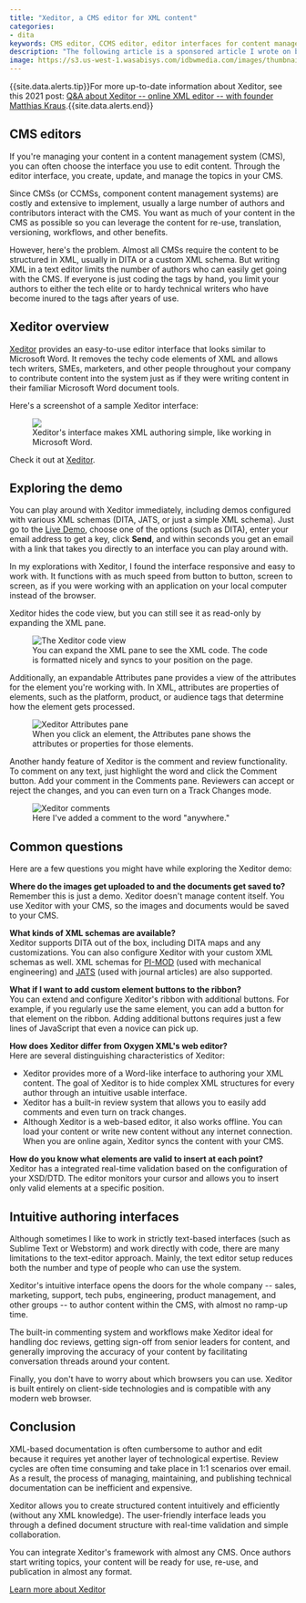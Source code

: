 ```yaml
---
title: "Xeditor, a CMS editor for XML content"
categories:
- dita
keywords: CMS editor, CCMS editor, editor interfaces for content management systems, easy XML viewers, XML editors
description: "The following article is a sponsored article I wrote on behalf of Xeditor, which is one of the companies I advertise on my site. Xeditor provides an easy-to-use, Word-like interface for writing XML (either DITA or your own custom schema). You configure Xeditor to work with your CMS or CCMS, allowing authors across your company to contribute, edit, and review content."
image: https://s3.us-west-1.wasabisys.com/idbwmedia.com/images/thumbnails/xeditorthumbscreen.png
---
```


{{site.data.alerts.tip}}For more up-to-date information about Xeditor, see this 2021 post: [Q&A about Xeditor -- online XML editor -- with founder Matthias Kraus](/blog/xeditor-question-and-answer/).{{site.data.alerts.end}}

## CMS editors

If you're managing your content in a content management system (CMS), you can often choose the interface you use to edit content. Through the editor interface, you create, update, and manage the topics in your CMS.

Since CMSs (or CCMSs, component content management systems) are costly and extensive to implement, usually a large number of authors and contributors interact with the CMS. You want as much of your content in the CMS as possible so you can leverage the content for re-use, translation, versioning, workflows, and other benefits.

However, here's the problem. Almost all CMSs require the content to be structured in XML, usually in DITA or a custom XML schema. But writing XML in a text editor limits the number of authors who can easily get going with the CMS. If everyone is just coding the tags by hand, you limit your authors to either the tech elite or to hardy technical writers who have become inured to the tags after years of use.

## Xeditor overview

<a rel="nofollow" href="http://www.xeditor.com/">Xeditor</a> provides an easy-to-use editor interface that looks similar to Microsoft Word. It removes the techy code elements of XML and allows tech writers, SMEs, marketers, and other people throughout your company to contribute content into the system just as if they were writing content in their familiar Microsoft Word document tools.

Here's a screenshot of a sample Xeditor interface:

<figure><a rel="nofollow" href="http://www.xeditor.com/portal/en/technical-documentation-1771"><img src="{{ "https://s3.us-west-1.wasabisys.com/idbwmedia.com/images/xeditorinterface.png" | prepend: site.baseurl }}"/></a><figcaption>Xeditor's interface makes XML authoring simple, like working in Microsoft Word.</figcaption></figure>

Check it out at <a rel="nofollow" href="http://www.xeditor.com/">Xeditor</a>.

## Exploring the demo

You can play around with Xeditor immediately, including demos configured with various XML schemas (DITA, JATS, or just a simple XML schema). Just go to the <a rel="nofollow" href="http://www.xeditor.com/portal/en/livedemo-58">Live Demo</a>, choose one of the options (such as DITA), enter your email address to get a key, click **Send**, and within seconds you get an email with a link that takes you directly to an interface you can play around with.

In my explorations with Xeditor, I found the interface responsive and easy to work with. It functions with as much speed from button to button, screen to screen, as if you were working with an application on your local computer instead of the browser.

Xeditor hides the code view, but you can still see it as read-only by expanding the XML pane.

<figure><img src="{{ "https://s3.us-west-1.wasabisys.com/idbwmedia.com/images/xeditorcodeview.png" | prepend: site.baseurl }}" alt="The Xeditor code view" /><figcaption>You can expand the XML pane to see the XML code. The code is formatted nicely and syncs to your position on the page.</figcaption></figure>

Additionally, an expandable Attributes pane provides a view of the attributes for the element you're working with. In XML, attributes are properties of elements, such as the platform, product, or audience tags that determine how the element gets processed.

<figure><img src="https://s3.us-west-1.wasabisys.com/idbwmedia.com/images/xeditor_attributes.png" alt="Xeditor Attributes pane" /><figcaption>When you click an element, the Attributes pane shows the attributes or properties for those elements.</figcaption></figure>

Another handy feature of Xeditor is the comment and review functionality. To comment on any text, just highlight the word and click the Comment button. Add your comment in the Comments pane. Reviewers can accept or reject the changes, and you can even turn on a Track Changes mode.

<figure><img src="{{ "https://s3.us-west-1.wasabisys.com/idbwmedia.com/images/xeditor_comments.png" | prepend: site.baseurl }}" alt="Xeditor comments" /></a><figcaption>Here I've added a comment to the word "anywhere."</figcaption></figure>

## Common questions

Here are a few questions you might have while exploring the Xeditor demo:

**Where do the images get uploaded to and the documents get saved to?**
<br/>Remember this is just a demo. Xeditor doesn't manage content itself. You use Xeditor with your CMS, so the images and documents would be saved to your CMS.

**What kinds of XML schemas are available?**
<br/>Xeditor supports DITA out of the box, including DITA maps and any customizations. You can also configure Xeditor with your custom XML schemas as well. XML schemas for [PI-MOD](http://www.pi-mod.de/index.php?option=com_content&view=article&id=11&Itemid=13&lang=en) (used with mechanical engineering) and [JATS](http://jats.nlm.nih.gov/about.html) (used with journal articles) are also supported.

**What if I want to add custom element buttons to the ribbon?**
<br/>You can extend and configure Xeditor's ribbon with additional buttons. For example, if you regularly use the same element, you can add a button for that element on the ribbon. Adding additional buttons requires just a few lines of JavaScript that even a novice can pick up.

**How does Xeditor differ from Oxygen XML's web editor?**
<br/>Here are several distinguishing characteristics of Xeditor:
* Xeditor provides more of a Word-like interface to authoring your XML content. The goal of Xeditor is to hide complex XML structures for every author through an intuitive usable interface.
* Xeditor has a built-in review system that allows you to easily add comments and even turn on track changes.
* Although Xeditor is a web-based editor, it also works offline. You can load your content or write new content without any internet connection. When you are online again, Xeditor syncs the content with your CMS.

**How do you know what elements are valid to insert at each point?**
<br/>Xeditor has a integrated real-time validation based on the configuration of your XSD/DTD. The editor monitors your cursor and allows you to insert only valid elements at a specific position.

## Intuitive authoring interfaces

Although sometimes I like to work in strictly text-based interfaces (such as Sublime Text or Webstorm) and work directly with code, there are many limitations to the text-editor approach. Mainly, the text editor setup reduces both the number and type of people who can use the system.

Xeditor's intuitive interface opens the doors for the whole company -- sales, marketing, support, tech pubs, engineering, product management, and other groups -- to author content within the CMS, with almost no ramp-up time.

The built-in commenting system and workflows make Xeditor ideal for handling doc reviews, getting sign-off from senior leaders for content, and generally improving the accuracy of your content by facilitating conversation threads around your content.

Finally, you don't have to worry about which browsers you can use. Xeditor is built entirely on client-side technologies and is compatible with any modern web browser.

## Conclusion

XML-based documentation is often cumbersome to author and edit because it requires yet another layer of technological expertise. Review cycles are often time consuming and take place in 1:1 scenarios over email. As a result, the process of managing, maintaining, and publishing technical documentation can be inefficient and expensive.

Xeditor allows you to create structured content intuitively and efficiently (without any XML knowledge). The user-friendly interface leads you through a defined document structure with real-time validation and simple collaboration.

You can integrate Xeditor's framework with almost any CMS. Once authors start writing topics, your content will be ready for use, re-use, and publication in almost any format.

<a rel="nofollow" href="http://xeditor.com" class="btn btn-info navbar-btn cursorNorm" role="button">Learn more about Xeditor</a>
